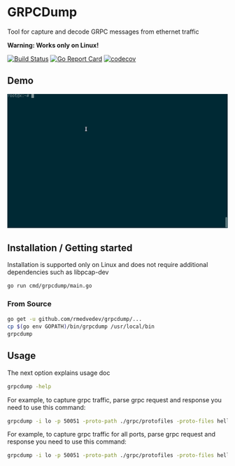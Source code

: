 # GRPCDump
Tool for capture and decode GRPC messages from ethernet traffic

**Warning: Works only on Linux!**

[![Build Status](https://travis-ci.com/rmedvedev/grpcdump.svg?branch=master)](https://travis-ci.com/rmedvedev/grpcdump) [![Go Report Card](https://goreportcard.com/badge/github.com/rmedvedev/grpcdump)](https://goreportcard.com/report/github.com/rmedvedev/grpcdump) [![codecov](https://codecov.io/gh/rmedvedev/grpcdump/branch/master/graph/badge.svg)](https://codecov.io/gh/rmedvedev/grpcdump)

## Demo

![gif](docs/demo.gif)

## Installation / Getting started

Installation is supported only on Linux and does not require additional dependencies such as libpcap-dev

```bash
go run cmd/grpcdump/main.go
```
### From Source

```bash
go get -u github.com/rmedvedev/grpcdump/...
cp $(go env GOPATH)/bin/grpcdump /usr/local/bin
grpcdump 
```

## Usage 

The next option explains usage doc
```bash
grpcdump -help
```
For example, to capture grpc traffic, parse grpc request and response you need to use this command:
```bash
grpcdump -i lo -p 50051 -proto-path ./grpc/protofiles -proto-files helloworld.proto 
```

For example, to capture grpc traffic for all ports, parse grpc request and response you need to use this command:
```bash
grpcdump -i lo -p 50051 -proto-path ./grpc/protofiles -proto-files helloworld.proto 
```
